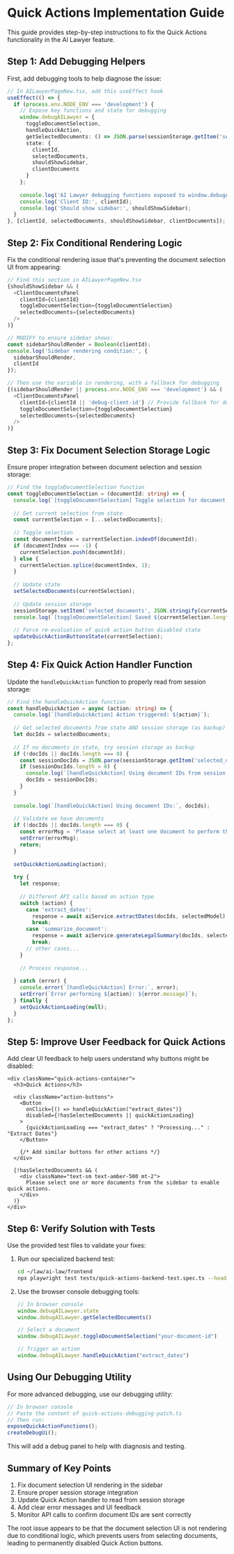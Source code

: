 # Quick Actions Implementation Guide

This guide provides step-by-step instructions to fix the Quick Actions functionality in the AI Lawyer feature.

## Step 1: Add Debugging Helpers

First, add debugging tools to help diagnose the issue:

```typescript
// In AILawyerPageNew.tsx, add this useEffect hook
useEffect(() => {
  if (process.env.NODE_ENV === 'development') {
    // Expose key functions and state for debugging
    window.debugAILawyer = {
      toggleDocumentSelection,
      handleQuickAction,
      getSelectedDocuments: () => JSON.parse(sessionStorage.getItem('selected_documents') || '[]'),
      state: {
        clientId,
        selectedDocuments,
        shouldShowSidebar,
        clientDocuments
      }
    };
    
    console.log('AI Lawyer debugging functions exposed to window.debugAILawyer');
    console.log('Client ID:', clientId);
    console.log('Should show sidebar:', shouldShowSidebar);
  }
}, [clientId, selectedDocuments, shouldShowSidebar, clientDocuments]);
```

## Step 2: Fix Conditional Rendering Logic

Fix the conditional rendering issue that's preventing the document selection UI from appearing:

```typescript
// Find this section in AILawyerPageNew.tsx
{shouldShowSidebar && (
  <ClientDocumentsPanel
    clientId={clientId}
    toggleDocumentSelection={toggleDocumentSelection}
    selectedDocuments={selectedDocuments}
  />
)}

// MODIFY to ensure sidebar shows:
const sidebarShouldRender = Boolean(clientId);
console.log('Sidebar rendering condition:', { 
  sidebarShouldRender, 
  clientId
});

// Then use the variable in rendering, with a fallback for debugging
{(sidebarShouldRender || process.env.NODE_ENV === 'development') && (
  <ClientDocumentsPanel
    clientId={clientId || 'debug-client-id'} // Provide fallback for development
    toggleDocumentSelection={toggleDocumentSelection}
    selectedDocuments={selectedDocuments}
  />
)}
```

## Step 3: Fix Document Selection Storage Logic

Ensure proper integration between document selection and session storage:

```typescript
// Find the toggleDocumentSelection function
const toggleDocumentSelection = (documentId: string) => {
  console.log(`[toggleDocumentSelection] Toggle selection for document ID: ${documentId}`);
  
  // Get current selection from state
  const currentSelection = [...selectedDocuments];
  
  // Toggle selection
  const documentIndex = currentSelection.indexOf(documentId);
  if (documentIndex === -1) {
    currentSelection.push(documentId);
  } else {
    currentSelection.splice(documentIndex, 1);
  }
  
  // Update state
  setSelectedDocuments(currentSelection);
  
  // Update session storage
  sessionStorage.setItem('selected_documents', JSON.stringify(currentSelection));
  console.log(`[toggleDocumentSelection] Saved ${currentSelection.length} files to session storage`);
  
  // Force re-evaluation of quick action button disabled state
  updateQuickActionButtonsState(currentSelection);
};
```

## Step 4: Fix Quick Action Handler Function

Update the `handleQuickAction` function to properly read from session storage:

```typescript
// Find the handleQuickAction function
const handleQuickAction = async (action: string) => {
  console.log(`[handleQuickAction] Action triggered: ${action}`);
  
  // Get selected documents from state AND session storage (as backup)
  let docIds = selectedDocuments;
  
  // If no documents in state, try session storage as backup
  if (!docIds || docIds.length === 0) {
    const sessionDocIds = JSON.parse(sessionStorage.getItem('selected_documents') || '[]');
    if (sessionDocIds.length > 0) {
      console.log(`[handleQuickAction] Using document IDs from session storage`);
      docIds = sessionDocIds;
    }
  }
  
  console.log(`[handleQuickAction] Using document IDs:`, docIds);
  
  // Validate we have documents
  if (!docIds || docIds.length === 0) {
    const errorMsg = 'Please select at least one document to perform this action.';
    setError(errorMsg);
    return;
  }
  
  setQuickActionLoading(action);
  
  try {
    let response;
    
    // Different API calls based on action type
    switch (action) {
      case 'extract_dates':
        response = await aiService.extractDates(docIds, selectedModel);
        break;
      case 'summarize_document':
        response = await aiService.generateLegalSummary(docIds, selectedModel);
        break;
      // other cases...
    }
    
    // Process response...
    
  } catch (error) {
    console.error(`[handleQuickAction] Error:`, error);
    setError(`Error performing ${action}: ${error.message}`);
  } finally {
    setQuickActionLoading(null);
  }
};
```

## Step 5: Improve User Feedback for Quick Actions

Add clear UI feedback to help users understand why buttons might be disabled:

```tsx
<div className="quick-actions-container">
  <h3>Quick Actions</h3>
  
  <div className="action-buttons">
    <Button 
      onClick={() => handleQuickAction("extract_dates")} 
      disabled={!hasSelectedDocuments || quickActionLoading}
    >
      {quickActionLoading === "extract_dates" ? "Processing..." : "Extract Dates"}
    </Button>
    
    {/* Add similar buttons for other actions */}
  </div>
  
  {!hasSelectedDocuments && (
    <div className="text-sm text-amber-500 mt-2">
      Please select one or more documents from the sidebar to enable quick actions.
    </div>
  )}
</div>
```

## Step 6: Verify Solution with Tests

Use the provided test files to validate your fixes:

1. Run our specialized backend test:
   ```bash
   cd ~/law/ai-law/frontend
   npx playwright test tests/quick-actions-backend-test.spec.ts --headed
   ```

2. Use the browser console debugging tools:
   ```javascript
   // In browser console
   window.debugAILawyer.state
   window.debugAILawyer.getSelectedDocuments()
   
   // Select a document
   window.debugAILawyer.toggleDocumentSelection("your-document-id")
   
   // Trigger an action
   window.debugAILawyer.handleQuickAction("extract_dates")
   ```

## Using Our Debugging Utility

For more advanced debugging, use our debugging utility:

```javascript
// In browser console
// Paste the content of quick-actions-debugging-patch.ts
// Then run:
exposeQuickActionFunctions();
createDebugUi();
```

This will add a debug panel to help with diagnosis and testing.

## Summary of Key Points

1. Fix document selection UI rendering in the sidebar
2. Ensure proper session storage integration
3. Update Quick Action handler to read from session storage
4. Add clear error messages and UI feedback
5. Monitor API calls to confirm document IDs are sent correctly

The root issue appears to be that the document selection UI is not rendering due to conditional logic, which prevents users from selecting documents, leading to permanently disabled Quick Action buttons. 